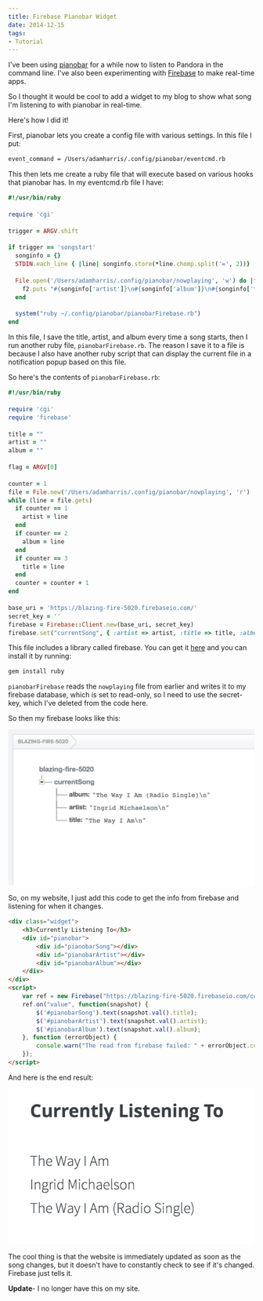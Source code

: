 ```yaml
---
title: Firebase Pianobar Widget
date: 2014-12-15
tags:
- Tutorial
---
```


I've been using [pianobar](http://6xq.net/projects/pianobar/) for a while now to listen to Pandora in the command line. I've also been experimenting with [Firebase](https://www.firebase.com/) to make real-time apps.

So I thought it would be cool to add a widget to my blog to show what song I'm listening to with pianobar in real-time.

Here's how I did it!

First, pianobar lets you create a config file with various settings. In this file I put:

```bash
event_command = /Users/adamharris/.config/pianobar/eventcmd.rb
```

This then lets me create a ruby file that will execute based on various hooks that pianobar has. In my eventcmd.rb file I have:

```ruby
#!/usr/bin/ruby

require 'cgi'

trigger = ARGV.shift

if trigger == 'songstart'
  songinfo = {}
  STDIN.each_line { |line| songinfo.store(*line.chomp.split('=', 2))}

  File.open('/Users/adamharris/.config/pianobar/nowplaying', 'w') do |f2|
    f2.puts "#{songinfo['artist']}\n#{songinfo['album']}\n#{songinfo['title']}"
  end

  system("ruby ~/.config/pianobar/pianobarFirebase.rb")
end
```

In this file, I save the title, artist, and album every time a song starts, then I run another ruby file, `pianobarFirebase.rb`. The reason I save it to a file is because I also have another ruby script that can display the current file in a notification popup based on this file.

So here's the contents of `pianobarFirebase.rb`:


```ruby
#!/usr/bin/ruby

require 'cgi'
require 'firebase'

title = ""
artist = ""
album = ""

flag = ARGV[0]

counter = 1
file = File.new('/Users/adamharris/.config/pianobar/nowplaying', 'r')
while (line = file.gets)
  if counter == 1
    artist = line
  end
  if counter == 2
    album = line
  end
  if counter == 3
    title = line
  end
  counter = counter + 1
end

base_uri = 'https://blazing-fire-5020.firebaseio.com/'
secret_key = ''
firebase = Firebase::Client.new(base_uri, secret_key)
firebase.set("currentSong", { :artist => artist, :title => title, :album => album})
```

This file includes a library called firebase. You can get it [here](https://github.com/oscardelben/firebase-ruby) and you can install it by running:

```bash
gem install ruby
```

`pianobarFirebase` reads the `nowplaying` file from earlier and writes it to my firebase database, which is set to read-only, so I need to use the secret-key, which I've deleted from the code here.

So then my firebase looks like this:

![firebase](./firebase.png)

So, on my website, I just add this code to get the info from firebase and listening for when it changes.

```html
<div class="widget">
	<h3>Currently Listening To</h3>
	<div id="pianobar">
		<div id="pianobarSong"></div>
		<div id="pianobarArtist"></div>
		<div id="pianobarAlbum"></div>
	</div>
</div>
<script>
	var ref = new Firebase("https://blazing-fire-5020.firebaseio.com/currentSong");
	ref.on("value", function(snapshot) {
		$('#pianobarSong').text(snapshot.val().title);
		$('#pianobarArtist').text(snapshot.val().artist);
		$('#pianobarAlbum').text(snapshot.val().album);
	}, function (errorObject) {
		console.warn("The read from firebase failed: " + errorObject.code);
	});
</script>
```

And here is the end result:

![widget](./firebaseWidget.png)

The cool thing is that the website is immediately updated as soon as the song changes, but it doesn't have to constantly check to see if it's changed. Firebase just tells it.

**Update**- I no longer have this on my site.
